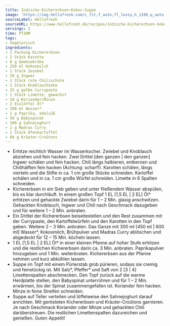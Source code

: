 ```yaml
---
title: Indische Kichererbsen-Kokos-Suppe
image: 'https://img.hellofresh.com/c_fit,f_auto,fl_lossy,h_1100,q_auto,w_2600/hellofresh_s3/image/indische-kichererbsen-kokos-suppe-f7a91139.jpg'
sourceLabel: Hellofresh
sourceURL: https://www.hellofresh.de/recipes/indische-kichererbsen-kokos-suppe-62fbdf085f0fc90c830ae171
servings: 2
time: PT30M
tags:
- Vegetarisch
ingredients:
- 1 Packung Kichererbsen
- 2 Stück Karotte
- 8 g Gemüsebrühe
- 250 ml Kokosmilch
- 1 Stück Zwiebel
- 20 g Ingwer
- 1 Stück rote Chilischote
- 1 Stück Knoblauchzehe
- 25 g gelbe Currypaste
- 1 Stück Limette, gewachst
- 10 g Koriander/Minze
- 2 Esslöffel Öl*
- 300 ml Wasser*
- 2 g Paprika, edelsüß
- 50 g Babyspinat
- 100 g Sahnejoghurt
- 2 g Madras Curry
- 1 Stück Ofenkartoffel
- 60 g Kräuter-Croûtons
---
```


- Erhitze reichlich Wasser im Wasserkocher.  Zwiebel und Knoblauch abziehen und fein hacken.  Zwei Drittel [den ganzen | den ganzen] Ingwer schälen und fein hacken.  Chili längs halbieren, entkernen und Chilihälften fein hacken (Achtung: scharf!).  Karotten schälen, längs vierteln und die Stifte in ca. 1 cm große Stücke schneiden.  Kartoffel schälen und in ca. 1 cm große Würfel schneiden.  Limette in 6 Spalten schneiden.
- Kichererbsen in ein Sieb geben und unter fließendem Wasser abspülen, bis es klar durchläuft.  In einem großen Topf 1 EL [1,5 EL | 2 EL] Öl\* erhitzen und gehackte Zwiebel darin für 1 – 2 Min. glasig anschwitzen.  Gehackten Knoblauch, Ingwer und Chili nach Geschmack dazugeben und für weitere 1 – 2 Min. anbraten.
- Ein Drittel der Kichererbsen beiseitestellen und den Rest zusammen mit der Currypaste, den Kartoffelwürfeln und den Karotten in den Topf geben.  Weitere 2 – 3 Min. anbraten. Das Ganze mit 300 ml [450 ml | 600 ml] Wasser\*, Kokosmilch, Brühpulver und Madras Curry ablöschen und abgedeckt für 12 – 15 Min. köcheln lassen.
- 1 EL [1,5 EL | 2 EL] Öl\* in einer kleinen Pfanne auf hoher Stufe erhitzen und die restlichen Kichererbsen darin ca. 3 Min. anbraten. Paprikapulver hinzugeben und 1 Min. weiterbraten.  Kichererbsen aus der Pfanne nehmen und kurz abkühlen lassen.
- Suppe im Topf mit einem Pürierstab grob pürieren, sodass sie cremig und feinstückig ist. Mit Salz\*, Pfeffer\* und Saft von 2 [3 | 4] Limettenspalten abschmecken.  Den Topf zurück auf die warme Herdplatte stellen, den Babyspinat unterrühren und für 1 – 2 Min. erwärmen, bis der Spinat zusammengefallen ist.  Koriander fein hacken. Minze in feine Streifen schneiden.
- Suppe auf Teller verteilen und löffelweise den Sahnejoghurt darauf anrichten.  Mit gerösteten Kichererbsen und Kräuter-Croûtons garnieren. Je nach Geschmack Koriander oder Minze und gehackten Chili darüberstreuen. Die restlichen Limettenspalten dazureichen und genießen.  Guten Appetit!
